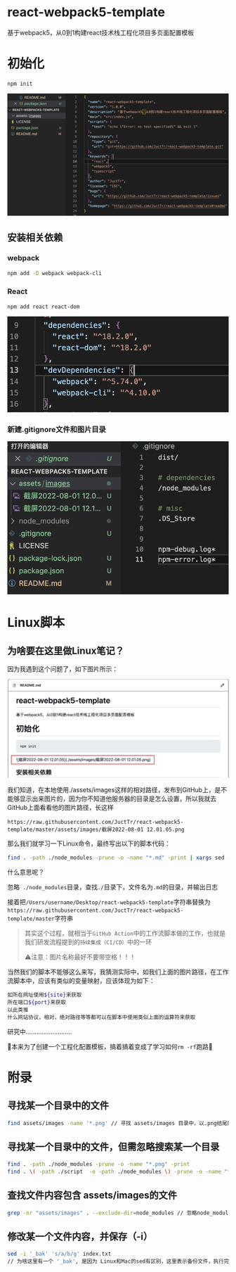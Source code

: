 # react-webpack5-template
基于webpack5，从0到1构建react技术栈工程化项目多页面配置模板

# 初始化

```bash
npm init
```

![Snipaste_2022-08-01_12-01-05](https://raw.githubusercontent.com/JuctTr/react-webpack5-template/master/assets/images/Snipaste_2022-08-01_12-01-05.png)

## 安装相关依赖

### webpack

```bash
npm add -D webpack webpack-cli
```

### React

```bash
npm add react react-dom
```

![Snipaste_2022-08-01_12-14-31](https://raw.githubusercontent.com/JuctTr/react-webpack5-template/master/assets/images/Snipaste_2022-08-01_12-14-31.png)

### 新建.gitignore文件和图片目录

![Snipaste_2022-08-01_12-23-16](https://raw.githubusercontent.com/JuctTr/react-webpack5-template/master/assets/images/Snipaste_2022-08-01_12-23-16.png)

# Linux脚本

## 为啥要在这里做Linux笔记？

因为我遇到这个问题了，如下图片所示：

![Snipaste_2022-08-01_13-55-12](https://raw.githubusercontent.com/JuctTr/react-webpack5-template/master/assets/images/Snipaste_2022-08-01_13-55-12.png)

我们知道，在本地使用./assets/images这样的相对路径，发布到GitHub上，是不能够显示出来图片的，因为你不知道他服务器的目录是怎么设置，所以我就去GitHub上面看看他的图片路径，长这样

`https://raw.githubusercontent.com/JuctTr/react-webpack5-template/master/assets/images/截屏2022-08-01 12.01.05.png`

那么我们就学习一下Linux命令，最终写出以下的脚本代码：

```bash
find . -path ./node_modules -prune -o -name "*.md" -print | xargs sed -i '' 's/\/Users\/username\/Desktop\/react-webpack5-template/https:\/\/raw.githubusercontent.com\/JuctTr\/react-webpack5-template\/master/g'
```

什么意思呢？

忽略` ./node_modules`目录，查找`./`目录下，文件名为`.md`的目录，并输出日志

接着把`/Users/username/Desktop/react-webpack5-template`字符串替换为`https://raw.githubusercontent.com/JuctTr/react-webpack5-template/master`字符串

> 其实这个过程，就相当于`GitHub Action`中的工作流脚本做的工作，也就是我们研发流程提到的`持续集成（CI/CD）`中的一环
>
> ⚠️注意：图片名称最好不要带空格！！！

当然我们的脚本不能够这么来写，我猜测实际中，如我们上面的图片路径，在工作流脚本中，应该有类似的变量映射，应该体现为如下：

```bash
如所在网址使用${site}来获取
所在端口${port}来获取
以此类推
什么网站协议，相对，绝对路径等等都可以在脚本中使用类似上面的运算符来获取
```



研究中..........................

👻本来为了创建一个工程化配置模板，搞着搞着变成了学习如何`rm -rf`跑路🤡

# 附录

## 寻找某一个目录中的文件

```bash
find assets/images -name '*.png' // 寻找 assets/images 目录中，以.png结尾的文件
```

## 寻找某一个目录中的文件，但需忽略搜索某一个目录

```bash
find . -path ./node_modules -prune -o -name "*.png" -print
find . \( -path ./script  -o -path ./node_modules \) -prune -o -name "*.md" -print // 忽略两个目录，以此类推
```

## 查找文件内容包含 assets/images的文件

```bash
grep -nr "assets/images" . --exclude-dir=node_modules // 忽略node_modules目录
```

## 修改某一个文件内容，并保存（-i）

```bash
sed -i '_bak' 's/a/b/g' index.txt
// 为啥这里有一个 '_bak', 是因为 Linux和Mac的sed有区别，这里表示备份文件，执行完会生成 index.txt_bak文件
```
